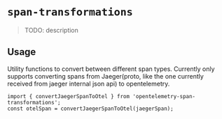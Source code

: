 # `span-transformations`

> TODO: description

## Usage
Utility functions to convert between different span types. 
Currently only supports converting spans from Jaeger(proto, like the one currently received from jaeger internal json api) to opentelemetry.

```
import { convertJaegerSpanToOtel } from 'opentelemetry-span-transformations';
const otelSpan = convertJaegerSpanToOtel(jaegerSpan);
```
